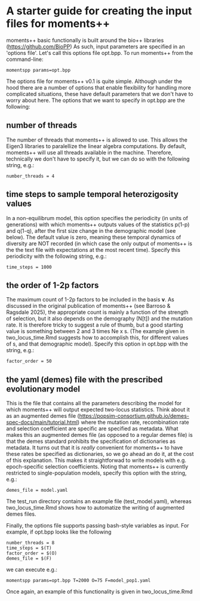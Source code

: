 # A starter guide for creating the input files for moments++

moments++ basic functionally is built around the bio++ libraries (https://github.com/BioPP)
As such, input parameters are specified in an 'options file'. Let's call this options file opt.bpp. To run moments++ from the command-line:

```
momentspp params=opt.bpp
```

The options file for moments++ v0.1 is quite simple. Although under the hood there are a number of options that enable flexibility for handling more complicated situations, these have default parameters that we don't have to worry about here. The options that we want to specify in opt.bpp are the following:

## number of threads

The number of threads that moments++ is allowed to use. This allows the Eigen3 libraries to paralellize the linear algebra computations. By default, moments++ will use all threads available in the machine. Therefore, technically we don't have to specify it, but we can do so with the following string, e.g.:

```
number_threads = 4
```

## time steps to sample temporal heterozigosity values

In a non-equilibrum model, this option specifies the periodicity (in units of generations) with which moments++ outputs values of the statistics p(1-p) and q(1-q), after the first size change in the demographic model (see below). The default value is zero, meaning these temporal dynamics of diversity are NOT recorded (in which case the only output of moments++ is the the text file with expectations at the most recent time). Specify this periodicity with the following string, e.g.:

```
time_steps = 1000
```

## the order of 1-2p factors

The maximum count of 1-2p factors to be included in the basis **v**. As discussed in the original publication of moments++ (see Barroso & Ragsdale 2025), the appropriate count is mainly a function of the strength of selection, but it also depends on the demography (N[t]) and the mutation rate. It is therefore tricky to suggest a rule of thumb, but a good starting value is something between 2 and 3 times Ne x s. (The example given in two_locus_time.Rmd suggests how to accomplish this, for different values of s, and that demographic model). Specify this option in opt.bpp with the string, e.g.:

```
factor_order = 50
```

## the yaml (demes) file with the prescribed evolutionary model

This is the file that contains all the parameters describing the model for which moments++ will output expected two-locus statistics. Think about it as an augmented demes file (https://popsim-consortium.github.io/demes-spec-docs/main/tutorial.html) where the mutation rate, recombination rate and selection coefficient are specific are specified as metadata. What makes this an augmented demes file (as opposed to a regular demes file) is that the demes standard prohibits the specification of dictionaries as metadata. It turns out that it is *really* convenient for moments++ to have these rates be specified as dictionaries, so we go ahead an do it, at the cost of this explanation. This makes it straightforwad to write models with e.g. epoch-specific selection coefficients. Noting that moments++ is currently restricted to single-population models, specify this option with the string, e.g.:

```
demes_file = model.yaml
```

The test_run directory contains an example file (test_model.yaml), whereas two_locus_time.Rmd shows how to automatize the writing of augmented demes files.

Finally, the options file supports passing bash-style variables as input. For example, if opt.bpp looks like the following

```
number_threads = 8
time_steps = $(T)
factor_order = $(O)
demes_file = $(F)
```

we can execute e.g.:

```
momentspp params=opt.bpp T=2000 O=75 F=model_pop1.yaml
```

Once again, an example of this functionality is given in two_locus_time.Rmd
